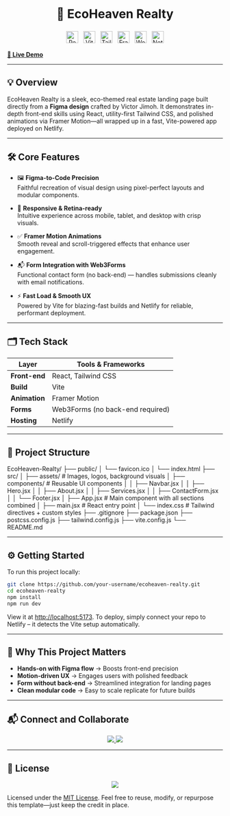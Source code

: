 
<h1 align="center">🌿 EcoHeaven Realty</h1>
<p align="center">
  <img src="https://img.shields.io/badge/React-19.1.0-61DAFB?style=for-the-badge&logo=react&logoColor=white" alt="React Badge" height="28" style="margin: 4px;">
  <img src="https://img.shields.io/badge/Vite-6.3.5-646CFF?style=for-the-badge&logo=vite&logoColor=white" alt="Vite Badge" height="28" style="margin: 4px;">
  <img src="https://img.shields.io/badge/TailwindCSS-4.1.8-38B2AC?style=for-the-badge&logo=tailwind-css&logoColor=white" alt="TailwindCSS Badge" height="28" style="margin: 4px;">
  <img src="https://img.shields.io/badge/FramerMotion-6.6.2-FF0080?style=for-the-badge&logo=framer&logoColor=white" alt="Framer Motion Badge" height="28" style="margin: 4px;">
  <img src="https://img.shields.io/badge/Web3Forms-Form%20Handling-blue?style=for-the-badge&logo=web3forms&logoColor=white" alt="Web3Forms Badge" height="28" style="margin: 4px;">
  <img src="https://img.shields.io/badge/Netlify-Deploy-success?style=for-the-badge&logo=netlify&logoColor=white" alt="Netlify Badge" height="28" style="margin: 4px;">
</p>





[**🔗 Live Demo**](https://ecoheaven-reality.netlify.app) 



---

## 💡 Overview
EcoHeaven Realty is a sleek, eco-themed real estate landing page built directly from a **Figma design** crafted by Victor Jimoh. It demonstrates in-depth front-end skills using React, utility-first Tailwind CSS, and polished animations via Framer Motion—all wrapped up in a fast, Vite-powered app deployed on Netlify.

---

## 🛠 Core Features



- 🖼️ **Figma-to-Code Precision**  
  Faithful recreation of visual design using pixel-perfect layouts and modular components.

- 📐 **Responsive & Retina-ready**  
  Intuitive experience across mobile, tablet, and desktop with crisp visuals.

- ✅ **Framer Motion Animations**  
  Smooth reveal and scroll-triggered effects that enhance user engagement.

- 📬 **Form Integration with Web3Forms**  
  Functional contact form (no back-end) — handles submissions cleanly with email notifications.

- ⚡ **Fast Load & Smooth UX**  
  Powered by Vite for blazing-fast builds and Netlify for reliable, performant deployment.

---

## 🗂 Tech Stack

| Layer          | Tools & Frameworks                        |
|----------------|-------------------------------------------|
| **Front-end**  | React, Tailwind CSS                       |
| **Build**      | Vite                                      |
| **Animation**  | Framer Motion                             |
| **Forms**      | Web3Forms (no back-end required)          |
| **Hosting**    | Netlify                                   |

---

## 📁 Project Structure


EcoHeaven-Realty/
├── public/
│   └── favicon.ico
│   └── index.html
├── src/
│   ├── assets/              # Images, logos, background visuals
│   ├── components/          # Reusable UI components
│   │   ├── Navbar.jsx
│   │   ├── Hero.jsx
│   │   ├── About.jsx
│   │   ├── Services.jsx
│   │   ├── ContactForm.jsx
│   │   └── Footer.jsx
│   ├── App.jsx              # Main component with all sections combined
│   ├── main.jsx             # React entry point
│   └── index.css            # Tailwind directives + custom styles
├── .gitignore
├── package.json
├── postcss.config.js
├── tailwind.config.js
├── vite.config.js
└── README.md




---

## ⚙ Getting Started
To run this project locally:

```bash
git clone https://github.com/your-username/ecoheaven-realty.git
cd ecoheaven-realty
npm install
npm run dev

````


View it at [http://localhost:5173](http://localhost:5173). To deploy, simply connect your repo to Netlify – it detects the Vite setup automatically.


---


## 🎯 Why This Project Matters

* **Hands-on with Figma flow** → Boosts front-end precision
* **Motion-driven UX** → Engages users with polished feedback
* **Form without back-end** → Streamlined integration for landing pages
* **Clean modular code** → Easy to scale replicate for future builds

---

## 📬 Connect and Collaborate

<p align="center">
  <a href="https://www.linkedin.com/in/yogeshdumane/">
    <img src="https://img.shields.io/badge/LinkedIn-Connect-blue?style=for-the-badge&logo=linkedin&logoColor=white">
  </a>
  <a href="mailto:yogeshdumane987@gmail.com">
    <img src="https://img.shields.io/badge/Gmail-Message-D14836?style=for-the-badge&logo=gmail&logoColor=white">
  </a>
</p>

---

## 📜 License

<p align="center">
  <a href="LICENSE">
    <img src="https://img.shields.io/badge/License-MIT-green?style=for-the-badge">
  </a>
</p>

Licensed under the [MIT License](LICENSE). Feel free to reuse, modify, or repurpose this template—just keep the credit in place.




